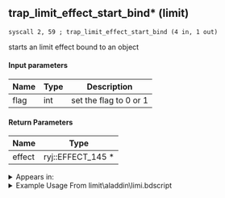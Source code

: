 ## trap_limit_effect_start_bind* (limit)

`syscall 2, 59 ; trap_limit_effect_start_bind (4 in, 1 out)`

starts an limit effect bound to an object

#### Input parameters
| Name | Type | Description
|------|------|------------
| flag   | int   | set the flag to 0 or 1


#### Return Parameters
| Name | Type
|------|-----
| effect   | ryj::EFFECT_145 *   


<details>
	<summary>Appears in:</summary>
| filename | Entity (obj)
|----------|-------------
| limit\aladdin\limi.bdscript       |           
| limit\beast\limi.bdscript       |           
| limit\donald\limi.bdscript       |           
| limit\donald2\limi.bdscript       |           
| limit\donald2_wi\limi.bdscript       |           
| limit\donald_wi\limi.bdscript       |           
| limit\goofy\limi.bdscript       |           
| limit\goofy2\limi.bdscript       |           
| limit\goofy2_wi\limi.bdscript       |           
| limit\goofy_wi\limi.bdscript       |           
| limit\jack\limi.bdscript       |           
| limit\sparrow\limi.bdscript       |           
| limit\tron\limi.bdscript       |           

</details>

<details>
	<summary>Example Usage From limit\aladdin\limi.bdscript</summary>
```
L1405:
 popToSp 4
 popToSp 0
 pushFromFSpVal 28
 eqz 
 jz L1564
 pushFromPSpVal 0
 pushFromPWp W0
 fetchValue 0
 pushImm 6
 pushFromFSp 4
 pushImm 1
 syscall 2, 59 ; trap_limit_effect_start_bind (4 in, 1 out)
 memcpy 0
 pushFromPSpVal 0
 pushImm 4
 add 
 pushFromPWp W0
 fetchValue 0
 pushImm 7
 pushFromFSp 4
 pushImm 1
 syscall 2, 59 ; trap_limit_effect_start_bind (4 in, 1 out)
 memcpy 0
 pushFromPSpVal 0
 pushImm 8
 add 
 pushFromPWp W0
 fetchValue 0
 pushImm 8
 pushFromFSp 4
 pushImm 1
 syscall 2, 59 ; trap_limit_effect_start_bind (4 in, 1 out)
 memcpy 0
 pushFromPSpVal 0
 pushImm 12
 add 
 pushFromPWp W0
 fetchValue 0
 pushImm 9
 pushFromFSp 4
 pushImm 1
 syscall 2, 59 ; trap_limit_effect_start_bind (4 in, 1 out)
 memcpy 0
 pushFromPSpVal 0
 pushImm 16
 add 
 pushFromPWp W0
 fetchValue 0
 pushImm 10
 pushFromFSp 4
 pushImm 1
 syscall 2, 59 ; trap_limit_effect_start_bind (4 in, 1 out)
 memcpy 0
 pushFromPSpVal 0
 pushImm 20
 add 
 pushFromPWp W0
 fetchValue 0
 pushImm 11
 pushFromFSp 4
 pushImm 1
 syscall 2, 59 ; trap_limit_effect_start_bind (4 in, 1 out)
 memcpy 0
 pushFromPSpVal 0
 pushImm 24
 add 
 pushFromPWp W0
 fetchValue 0
 pushImm 12
 pushFromFSp 4
 pushImm 1
 syscall 2, 59 ; trap_limit_effect_start_bind (4 in, 1 out)
 memcpy 0
 pushImm 1
 popToSpVal 28
 jmp L1564
```
</details>

